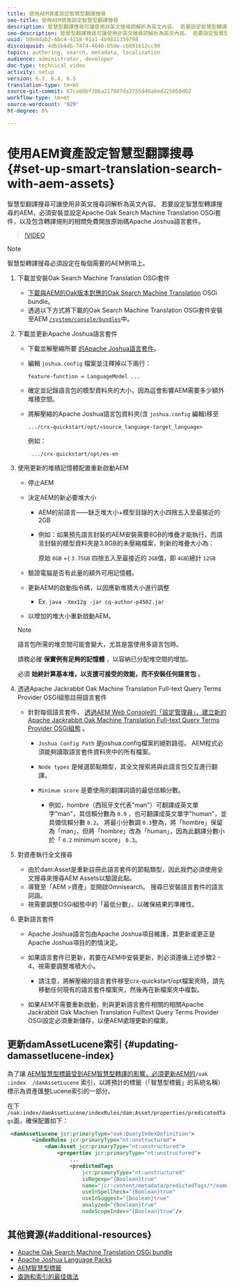 ```yaml
---
title: 使用AEM資產設定智慧型翻譯搜尋
seo-title: 使用AEM資產設定智慧型翻譯搜尋
description: 智慧型翻譯搜尋可讓使用非英文搜尋詞解析為英文內容。 若要設定智慧型轉譯搜尋的AEM，必須安裝並設定Apache Oak Search Machine Translation OSGi套件，以及包含轉譯規則的相關免費開放原始碼Apache Joshua語言套件。
seo-description: 智慧型翻譯搜尋可讓使用非英文搜尋詞解析為英文內容。 若要設定智慧型轉譯搜尋的AEM，必須安裝並設定Apache Oak Search Machine Translation OSGi套件，以及包含轉譯規則的相關免費開放原始碼Apache Joshua語言套件。
uuid: b0e8dab2-6bc4-4158-91a1-4b9811359798
discoiquuid: 4db1b4db-74f4-4646-b5de-cb891612cc90
topics: authoring, search, metadata, localization
audience: administrator, developer
doc-type: technical video
activity: setup
version: 6.3, 6.4, 6.5
translation-type: tm+mt
source-git-commit: 67ca08bf386a217807da3755d46abed225050d02
workflow-type: tm+mt
source-wordcount: '929'
ht-degree: 0%

---
```



# 使用AEM資產設定智慧型翻譯搜尋{#set-up-smart-translation-search-with-aem-assets}

智慧型翻譯搜尋可讓使用非英文搜尋詞解析為英文內容。 若要設定智慧型轉譯搜尋的AEM，必須安裝並設定Apache Oak Search Machine Translation OSGi套件，以及包含轉譯規則的相關免費開放原始碼Apache Joshua語言套件。

>[!VIDEO](https://video.tv.adobe.com/v/21291/?quality=9&learn=on)

>[!NOTE]
>
>智慧型轉譯搜尋必須設定在每個需要的AEM例項上。

1. 下載並安裝Oak Search Machine Translation OSGi套件
   * [下載與AEM的Oak版本對應的Oak Search Machine Translation](https://search.maven.org/#search%7Cgav%7C1%7Cg%3A%22org.apache.jackrabbit%22%20AND%20a%3A%22oak-search-mt%22) OSGi bundle。
   * 透過以下方式將下載的Oak Search Machine Translation OSGi套件安裝至AEM [`/system/console/bundles`](http://localhost:4502/system/console/bundles)中。

2. 下載並更新Apache Joshua語言套件
   * 下載並解壓縮所要 [的Apache Joshua語言套件](https://cwiki.apache.org/confluence/display/JOSHUA/Language+Packs)。
   * 編輯 `joshua.config` 檔案並注釋掉以下兩行：

      ```
      feature-function = LanguageModel ...
      ```

   * 確定並記錄語言包的模型資料夾的大小，因為這會影響AEM需要多少額外堆積空間。
   * 將解壓縮的Apache Joshua語言包資料夾(含 `joshua.config` 編輯)移至

      ```
      .../crx-quickstart/opt/<source_language-target_language>
      ```

      例如：

      ```
       .../crx-quickstart/opt/es-en
      ```

3. 使用更新的堆積記憶體配置重新啟動AEM
   * 停止AEM
   * 決定AEM的新必要堆大小

      * AEM的前語言——缺乏堆大小+模型目錄的大小四捨五入至最接近的2GB
      * 例如：如果預先語言封裝的AEM安裝需要8GB的堆疊才能執行，而語言封裝的模型資料夾是3.8GB的未壓縮檔案，則新的堆疊大小為：

         原始 `8GB` +( `3.75GB` 四捨五入至最接近的 `2GB`值，即 `4GB`)總計 `12GB`
   * 驗證電腦是否有此量的額外可用記憶體。
   * 更新AEM的啟動指令碼，以因應新堆積大小進行調整

      * Ex. `java -Xmx12g -jar cq-author-p4502.jar`
   * 以增加的堆大小重新啟動AEM。

   >[!NOTE]
   >
   >語言包所需的堆空間可能會變大，尤其是當使用多語言包時。
   >
   >
   >請務必確 **保實例有足夠的記憶體** ，以容納已分配堆空間的增加。
   >
   >
   >必須 **始終計算基本堆，以支援可接受的效能，而不安裝任何語言包** 。

4. 透過Apache Jackrabbit Oak Machine Translation Full-text Query Terms Provider OSGi組態註冊語言套件

   * 針對每個語言套件， [透過AEM Web Console的「設定管理員」，建立新的Apache Jackrabbit Oak Machine Translation Full-text Query Terms Provider OSGi組態](http://localhost:4502/system/console/configMgr/org.apache.jackrabbit.oak.plugins.index.mt.MTFulltextQueryTermsProviderFactory) 。

      * `Joshua Config Path` 是joshua.config檔案的絕對路徑。 AEM程式必須能夠讀取語言套件資料夾中的所有檔案。
      * `Node types` 是候選節點類型，其全文搜索將與此語言包交互進行翻譯。
      * `Minimum score` 是要使用的翻譯詞語的最低信賴分數。

         * 例如，hombre（西班牙文代表&quot;man&quot;）可翻譯成英文單字&quot;man&quot;，其信賴分數為 `0.9` ，也可翻譯成英文單字&quot;human&quot;，並具備信賴分數 `0.2`。 將最小分數調 `0.3`整為，將「hombre」保留為「man」，但將「hombre」改為「human」，因為此翻譯分數小於「 `0.2` minimum score」 `0.3`。

5. 對資產執行全文搜尋
   * 由於dam:Asset是重新註冊此語言套件的節點類型，因此我們必須使用全文搜尋來搜尋AEM Assets以驗證此點。
   * 導覽至「AEM >資產」並開啟Omnisearch。 搜尋已安裝語言套件的語言詞語。
   * 視需要調整OSGi組態中的「最低分數」，以確保結果的準確性。

6. 更新語言套件
   * Apache Joshua語言包由Apache Joshua項目維護，其更新或更正是Apache Joshua項目的酌情決定。
   * 如果語言套件已更新，若要在AEM中安裝更新，則必須遵循上述步驟2 - 4，視需要調整堆積大小。

      * 請注意，將解壓縮的語言套件移至crx-quickstart/opt檔案夾時，請先移動任何現有的語言套件檔案夾，然後再在新檔案夾中複製。
   * 如果AEM不需要重新啟動，則與更新語言套件相關的相關Apache Jackrabbit Oak Machien Translation Fulltext Query Terms Provider OSGi設定必須重新儲存，以便AEM處理更新的檔案。


## 更新damAssetLucene索引 {#updating-damassetlucene-index}

為了讓 [AEM智慧型標籤受到AEM智慧型轉譯的影響，必須更新AEM的](https://helpx.adobe.com/experience-manager/6-3/assets/using/touch-ui-smart-tags.html)`/oak   :index  /damAssetLucene` 索引，以將預計的標籤（「智慧型標籤」的系統名稱）標示為資產匯整Lucene索引的一部分。

在下 `/oak:index/damAssetLucene/indexRules/dam:Asset/properties/predicatedTags`面，確保配置如下：

```xml
 <damAssetLucene jcr:primaryType="oak:QueryIndexDefinition">
        <indexRules jcr:primaryType="nt:unstructured">
            <dam:Asset jcr:primaryType="nt:unstructured">
                <properties jcr:primaryType="nt:unstructured">
                    ...
                    <predictedTags
                        jcr:primaryType="nt:unstructured"
                        isRegexp="{Boolean}true"
                        name="jcr:content/metadata/predictedTags/*/name"
                        useInSpellheck="{Boolean}true"
                        useInSuggest="{Boolean}true"
                        analyzed="{Boolean}true"
                        nodeScopeIndex="{Boolean}true"/>
```

## 其他資源{#additional-resources}

* [Apache Oak Search Machine Translation OSGi bundle](https://search.maven.org/#search%7Cgav%7C1%7Cg%3A%22org.apache.jackrabbit%22%20AND%20a%3A%22oak-search-mt%22)
* [Apache Joshua Language Packs](https://cwiki.apache.org/confluence/display/JOSHUA/Language+Packs)
* [AEM智慧型標籤](https://helpx.adobe.com/experience-manager/6-3/assets/using/touch-ui-smart-tags.html)
* [查詢和索引的最佳做法](https://helpx.adobe.com/experience-manager/6-5/sites/deploying/using/best-practices-for-queries-and-indexing.html)